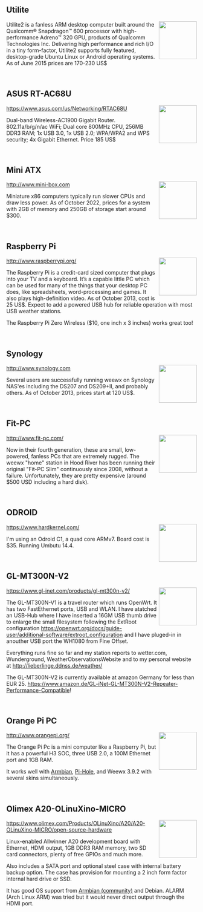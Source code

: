 Utilite
---
<img src="http://weewx.com/hardware/utilite2.png" align="right" height="100"/>

Utilite2 is a fanless ARM desktop computer built around the Qualcomm® Snapdragon™ 600 processor with high-performance
Adreno™ 320 GPU, products of Qualcomm Technologies Inc. Delivering high performance and rich I/O in a tiny form-factor,
Utilite2 supports fully featured, desktop-grade Ubuntu Linux or Android operating systems.  As of June 2015 prices are
170-230 US$

<br/>

ASUS RT-AC68U
---
<img src="http://weewx.com/hardware/asus-rt-ac68u.jpg" align="right" height="100"/>

https://www.asus.com/us/Networking/RTAC68U

Dual-band Wireless-AC1900 Gigabit Router. 802.11a/b/g/n/ac WiFi; Dual core 800MHz CPU, 256MB DDR3 RAM; 1x USB 3.0, 1x
USB 2.0; WPA/WPA2 and WPS security; 4x Gigabit Ethernet. Price 185 US$

<br/>


Mini ATX
---
<img src="http://weewx.com/hardware/mini-box.png" align="right" height="100"/>

http://www.mini-box.com

Miniature x86 computers typically run slower CPUs and draw less power.  As of October 2022, prices for a system
with 2GB of memory and 250GB of storage start around $300.

<br/>

Raspberry Pi
---
<img src="http://weewx.com/hardware/rpi.png" align="right"  height="100"/>

http://www.raspberrypi.org/

The Raspberry Pi is a credit-card sized computer that plugs into your TV and a keyboard. It’s a capable little PC which
can be used for many of the things that your desktop PC does, like spreadsheets, word-processing and games. It also
plays high-definition video.  As of October 2013, cost is 25 US$. Expect to add a powered USB hub for reliable operation
with most USB weather stations.

The Raspberry Pi Zero Wireless ($10, one inch x 3 inches) works great too!

<br/>

Synology
---
<img src="http://weewx.com/hardware/synology-ds207.png" align="right" height="100"/>

http://www.synology.com

Several users are successfully running weewx on Synology NAS'es including the DS207 and DS209+II, and probably others.
As of October 2013, prices start at 120 US$.

<br/>

Fit-PC
---
<img src="http://weewx.com/hardware/fitpc.png" align="right" height="100"/>

http://www.fit-pc.com/

Now in their fourth generation, these are small, low-powered, fanless PCs that are extremely rugged. The weewx "home"
station in Hood River has been running their original "Fit-PC Slim" continuously since 2008, without a failure.
Unfortunately, they are pretty expensive (around $500 USD including a hard disk).

<br/>

ODROID
---
<img src="http://weewx.com/hardware/odroid-c1.jpg" align="right" height="100"/>

https://www.hardkernel.com/

I'm using an Odroid C1, a quad core ARMv7. Board cost is $35. Running Umbutu 14.4.

<br/>

GL-MT300N-V2
---
<img src="https://static.gl-inet.com/www/images/products/gl-mt300n-v2/mango_500x500_1.jpg" align="right" height="100"/>

https://www.gl-inet.com/products/gl-mt300n-v2/

The GL-MT300N-V1 is a travel router which runs OpenWrt. It has two FastEthernet ports, USB and WLAN. I have atatched an
USB-Hub where I have inserted a 16GM USB thumb drive to enlarge the small filesystem following the ExtRoot configuration
https://openwrt.org/docs/guide-user/additional-software/extroot_configuration and I have pluged-in in anouther USB port
the WH1080 from Fine Offset.

Everything runs fine so far and my station reports to wetter.com, Wunderground, WeatherObservationsWebsite and to my
personal website at http://lieberlinge.ddnss.de/weather/

The GL-MT300N-V2 is currently available at amazon Germany for less than EUR 25.
https://www.amazon.de/GL-iNet-GL-MT300N-V2-Repeater-Performance-Compatible!

<br/>

Orange Pi PC
---
<img src="https://www.armbian.com/wp-content/uploads/2018/02/orangepipc.png" align="right" height="100">

http://www.orangepi.org/

The Orange Pi Pc is a mini computer like a Raspberry Pi, but it has a powerful H3 SOC, three USB 2.0, a 100M Ethernet
port and 1GB RAM.

It works well with [Armbian](https://www.armbian.com/), [Pi-Hole](https://pi-hole.net), and Weewx 3.9.2 with several 
skins simultaneously.

<br/>

Olimex A20-OLinuXino-MICRO
---
<img src="https://www.olimex.com/Products/OLinuXino/A20/A20-OLinuXino-MICRO/images/thumbs/310x230/A20-OLINUXINO-MICRO-i.jpg" align="right" height="100">

https://www.olimex.com/Products/OLinuXino/A20/A20-OLinuXino-MICRO/open-source-hardware

Linux-enabled Allwinner A20 development board with Ethernet, HDMI output, 1GB DDR3 RAM memory, two SD card connectors, plenty of free GPIOs and much more.

Also includes a SATA port and optional steel case with internal battery backup option.  The case has provision for mounting a 2 inch form factor internal hard drive or SSD.

It has good OS support from [Armbian (community)](https://www.armbian.com/olimex-micro/) and Debian.  ALARM (Arch Linux ARM) was tried but it would never direct output through the HDMI port.